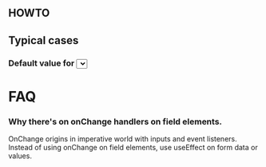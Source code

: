 ## HOWTO

## Typical cases

### Default value for <Select/> when loading data from server

# FAQ

### Why there's on onChange handlers on field elements.

OnChange origins in imperative world with inputs and event listeners.
Instead of using onChange on field elements, use useEffect on form data or values.
